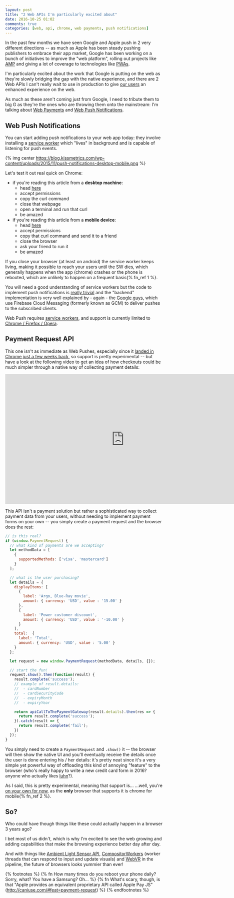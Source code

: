 ```yaml
---
layout: post
title: "2 Web APIs I'm particularly excited about"
date: 2016-10-25 01:02
comments: true
categories: [web, api, chrome, web payments, push notifications]
---
```


In the past few months we have seen Google and Apple push in 2
very different directions -- as much as Apple has been steady
pushing publishers to embrace their app market, Google has been
working on a bunch of initiatives to improve the "web platform",
rolling out projects like [AMP](http://tech.namshi.com/blog/2016/09/20/embracing-amp-for-the-speed-and-profit/) and giving a lot of coverage to
technologies like [PWAs](https://developers.google.com/web/progressive-web-apps/).

I'm particularly excited about the work that Google is putting
on the web as they're slowly bridging the gap with the native experience,
and there are 2 Web APIs I can't really wait to use in
production to give [our users](https://www.namshi.com/) an enhanced
experience on the web.

<!--  more -->

As much as these aren't coming just from Google, I need to tribute them
to big G as they're the ones who are throwing them onto the mainstream:
I'm talking about [Web Payments](https://www.w3.org/TR/payment-request/) and
[Web Push Notifications](https://developers.google.com/web/fundamentals/engage-and-retain/push-notifications/).

## Web Push Notifications

You can start adding push notifications to your web app today: they involve
installing a [service worker](https://developers.google.com/web/fundamentals/getting-started/primers/service-workers)
which "lives" in background and is capable of listening for push events.

{% img center https://blog.kissmetrics.com/wp-content/uploads/2015/11/push-notifications-desktop-mobile.png %}

Let's test it out real quick on Chrome:

* if you're reading this article from a **desktop machine**:
  * head [here](https://gauntface.github.io/simple-push-demo/)
  * accept permissions
  * copy the curl command
  * close that webpage
  * open a terminal and run that curl
  * be amazed
* if you're reading this article from a **mobile device**:
  * head [here](https://gauntface.github.io/simple-push-demo/)
  * accept permissions
  * copy that curl command and send it to a friend
  * close the browser
  * ask your friend to run it
  * be amazed

If you close your browser (at least on android) the service worker
keeps living, making it possible to reach your users until the SW dies,
which generally happens when the app (chrome) crashes or the phone
is rebooted, which are unlikely to happen on a frequent basis{% fn_ref 1 %}.

You will need a good understanding of service workers but the code
to implement push notifications is [really trivial](https://github.com/GoogleChrome/samples/blob/gh-pages/push-messaging-and-notifications/service-worker.js)
and the "backend" implementation is very well explained by - again - the [Google guys](https://developers.google.com/web/fundamentals/getting-started/codelabs/push-notifications/), which use
Firebase Cloud Messaging (formerly known as GCM) to deliver pushes
to the subscribed clients.

Web Push requires [service workers](http://caniuse.com/#feat=serviceworkers), and support
is currently limited to [Chrome / Firefox / Opera](http://caniuse.com/#feat=push-api).

## Payment Request API

This one isn't as immediate as Web Pushes, especially since it [landed in Chrome just a few weeks back](https://9to5google.com/2016/08/08/chrome-53-beta-features/), so support is
pretty experimental -- but have a look at the following video to get an idea
of how checkouts could be much simpler through a native way of collecting payment
details:

<iframe width="760" height="415" src="https://www.youtube.com/embed/hmqZxP6iTpo" frameborder="0" allowfullscreen></iframe>

This API isn't a payment solution but rather a sophisticated way to collect payment
data from your users, without needing to implement payment forms on your own -- you
simply create a payment request and the browser does the rest:

``` js
// is this real?
if (window.PaymentRequest) {
  // what kind of payments are we accepting?
  let methodData = [
    {
      supportedMethods: ['visa', 'mastercard']
    }
  ];

  // what is the user purchasing?
  let details = {
    displayItems: [
      {
        label: 'Argo, Blue-Ray movie',
        amount: { currency: 'USD', value : '15.00' }
      },
      {
        label: 'Power customer discount',
        amount: { currency: 'USD', value : '-10.00' }
      }
    ],
    total:  {
      label: 'Total',
      amount: { currency: 'USD', value : '5.00' }
    }
  };

  let request = new window.PaymentRequest(methodData, details, {});

  // start the fun!
  request.show().then(function(result) {
    result.complete('success');
    // example of result.details:
    //  - cardNumber
    //  - cardSecurityCode
    //  - expiryMonth
    //  - expiryYear

    return apiCallToThePaymentGateway(result.details).then(res => {
      return result.complete('success');
    }).catch(result => {
      return result.complete('fail');
    })
  });
}
```

You simply need to create a `PaymentRequest` and `.show()` it -- the browser
will then show the native UI and you'll eventually receive the details once
the user is done entering his / her details: it's pretty neat since it's a very
simple yet powerful way of offloading this kind of annoying "feature" to the
browser (who's really happy to write a new credit card form in 2016? anyone who actually likes [luhn](https://en.wikipedia.org/wiki/Luhn_algorithm)?).

As I said, this is pretty experimental, meaning that support is... ...well,
you're [on your own for now](http://caniuse.com/#feat=payment-request), as
the **only** browser that supports it is chrome for mobile{% fn_ref 2 %}.

## So?

Who could have though things like these could actually happen in a browser
3 years ago?

I bet most of us didn't, which is why I'm excited to see the
web growing and adding capabilities that make the browsing experience
better day after day.

And with things like [Ambient Light Sensor API](https://www.chromestatus.com/feature/5298357018820608),
[CompositorWorkers](https://www.chromestatus.com/feature/5762982487261184) (worker threads that can respond to input and update visuals)
and [WebVR](https://www.chromestatus.com/feature/4532810371039232) in the pipeline,
the future of browsers looks yummier than ever!

{% footnotes %}
  {% fn How many times do you reboot your phone daily? Sorry, what? You have a Samsung? Oh... %}
  {% fn What's  scary, though, is that "Apple provides an equivalent proprietary API called Apple Pay JS" (http://caniuse.com/#feat=payment-request) %}
{% endfootnotes %}

